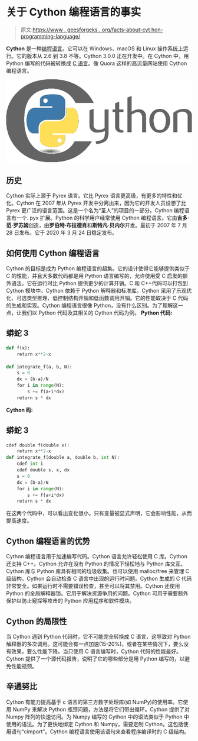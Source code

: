 # 关于 Cython 编程语言的事实

> 原文:[https://www . geesforgeks . org/facts-about-cyt hon-programming-language/](https://www.geeksforgeeks.org/facts-about-cython-programming-language/)

**Cython** 是一种[编程语言](https://www.google.com/url?client=internal-element-cse&cx=009682134359037907028:tj6eafkv_be&q=https://www.geeksforgeeks.org/introduction-to-programming-languages/&sa=U&ved=2ahUKEwjM_IHlyYTrAhWu4jgGHbK8CiwQFjAGegQIARAC&usg=AOvVaw3efQQ6qEh7jhH3zfeBWuUt)。它可以在 Windows、macOS 和 Linux 操作系统上运行。它的版本从 2.6 到 3.8 不等。Cython 3.0.0 正在开发中。在 Cython 中，用 Python 编写的代码被转换成 [C 语言](https://www.google.com/url?client=internal-element-cse&cx=009682134359037907028:tj6eafkv_be&q=https://www.geeksforgeeks.org/c-programming-language/&sa=U&ved=2ahUKEwjZjKysyoTrAhV_zjgGHTOrD-gQFjAAegQIAxAB&usg=AOvVaw1cEQsRrccZ4Y642IEM2Ars)。像 Quora 这样的高流量网站使用 Cython 编程语言。

![](img/44196837378ab788c1b7e4a05b3dfab6.png)

## 历史

Cython 实际上源于 Pyrex 语言。它比 Pyrex 语言更高级，有更多的特性和优化。Cython 在 2007 年从 Pyrex 开发中分离出来，因为它的开发人员设想了比 Pyrex 更广泛的语言范围。这是一个名为“圣人”的项目的一部分。Cython 编程语言有一个. pyx 扩展。Python 的科学用户经常使用 Cython 编程语言。它由**吉多·范·罗苏姆**创造，由**罗伯特·布拉德肖**和**斯特凡·贝内尔**开发。最初于 2007 年 7 月 28 日发布。它于 2020 年 3 月 24 日稳定发布。

## 如何使用 Cython 编程语言

Cython 的目标是成为 Python 编程语言的超集。它的设计使得它能够提供类似于 C 的性能，并且大多数代码都是用 Python 语言编写的，允许使用受 C 启发的额外语法。它在运行时比 Python 提供更少的计算开销。C 和 C++代码可以打包到 Cython 模块中。Cython 依赖于 Python 解释器和标准库。Cython 采用了乐观优化、可选类型推理、低控制结构开销和低函数调用开销。它的性能取决于 C 代码的生成和实现。Cython 编程语言很像 Python，没有什么区别。为了理解这一点，让我们以 Python 代码及其相关的 Cython 代码为例。
**Python 代码:**

## 蟒蛇 3

```py
def f(x):
    return x**2-x

def integrate_f(a, b, N):
    s = 0
    dx = (b-a)/N
    for i in range(N):
        s += f(a+i*dx)
    return s * dx
```

**Cython 码:**

## 蟒蛇 3

```py
cdef double f(double x):
    return x**2-x
def integrate_f(double a, double b, int N):
    cdef int i
    cdef double s, x, dx
    s = 0
    dx = (b-a)/N
    for i in range(N):
        s += f(a+i*dx)
    return s * dx
```

在这两个代码中，可以看出变化很小。只有变量被显式声明，它会影响性能，从而提高速度。

## Cython 编程语言的优势

Cython 编程语言用于加速编写代码。Cython 语言允许轻松使用 C 库。Cython 还支持 C++。Cython 允许在没有 Python 的情况下轻松地与 Python 库交互。Cython 库与 Python 库具有相同的垃圾收集。也可以使用 malloc/free 来管理 C 级结构。Cython 会自动检查 C 语言中出现的运行时问题。Cython 生成的 C 代码非常安全。如果运行时不需要错误检查，甚至可以将其禁用。Cython 还使用 Python 的全局解释器锁。它用于解决资源争用的问题。Cython 可用于需要额外保护以防止窥探等攻击的 Python 应用程序和软件模块。

## Cython 的局限性

当 Cython 遇到 Python 代码时，它不可能完全转换成 C 语言，这导致对 Python 解释器的多次调用。这可能会有一点加速(15-20%)，或者在某些情况下，要么没有效果，要么性能下降。当只使用 C 语言编写时，Cython 代码的性能最好。Cython 提供了一个源代码报告，说明了它的哪些部分是用 Python 编写的，以避免性能瓶颈。

## 辛通努比

Cython 有能力提高基于 c 语言的第三方数字处理库(如 NumPy)的使用率。它使用 NumPy 来解决 Python 瓶颈问题，方法是将它们带出循环。Cython 提供了对 Numpy 阵列的快速访问。为 Numpy 编写的 Cython 中的语法类似于 Python 中使用的语法。为了更快地绑定 Cython 和 Numpy，需要定制 Cython。这包括使用语句“cimport”。Cython 编程语言使用该语句来查看程序编译时的 C 级结构。